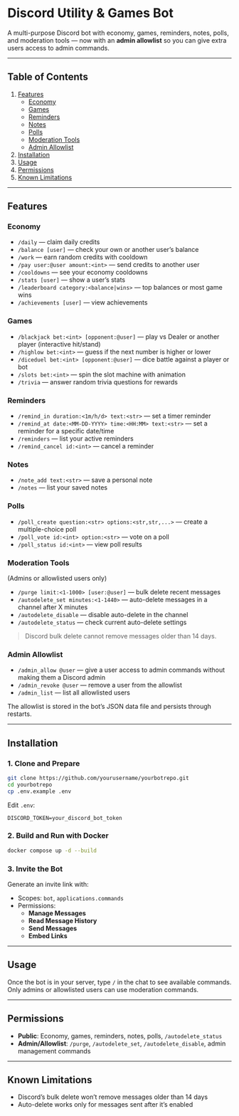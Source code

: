 # Discord Utility & Games Bot

A multi-purpose Discord bot with economy, games, reminders, notes, polls, and moderation tools — now with an **admin allowlist** so you can give extra users access to admin commands.

---

## Table of Contents
1. [Features](#features)
   - [Economy](#economy)
   - [Games](#games)
   - [Reminders](#reminders)
   - [Notes](#notes)
   - [Polls](#polls)
   - [Moderation Tools](#moderation-tools)
   - [Admin Allowlist](#admin-allowlist)
2. [Installation](#installation)
3. [Usage](#usage)
4. [Permissions](#permissions)
5. [Known Limitations](#known-limitations)

---

## Features

### Economy
- `/daily` — claim daily credits  
- `/balance [user]` — check your own or another user’s balance  
- `/work` — earn random credits with cooldown  
- `/pay user:@user amount:<int>` — send credits to another user  
- `/cooldowns` — see your economy cooldowns  
- `/stats [user]` — show a user’s stats  
- `/leaderboard category:<balance|wins>` — top balances or most game wins  
- `/achievements [user]` — view achievements  

### Games
- `/blackjack bet:<int> [opponent:@user]` — play vs Dealer or another player (interactive hit/stand)  
- `/highlow bet:<int>` — guess if the next number is higher or lower  
- `/diceduel bet:<int> [opponent:@user]` — dice battle against a player or bot  
- `/slots bet:<int>` — spin the slot machine with animation  
- `/trivia` — answer random trivia questions for rewards  

### Reminders
- `/remind_in duration:<1m/h/d> text:<str>` — set a timer reminder  
- `/remind_at date:<MM-DD-YYYY> time:<HH:MM> text:<str>` — set a reminder for a specific date/time  
- `/reminders` — list your active reminders  
- `/remind_cancel id:<int>` — cancel a reminder  

### Notes
- `/note_add text:<str>` — save a personal note  
- `/notes` — list your saved notes  

### Polls
- `/poll_create question:<str> options:<str,str,...>` — create a multiple-choice poll  
- `/poll_vote id:<int> option:<str>` — vote on a poll  
- `/poll_status id:<int>` — view poll results  

### Moderation Tools
(Admins or allowlisted users only)
- `/purge limit:<1-1000> [user:@user]` — bulk delete recent messages  
- `/autodelete_set minutes:<1-1440>` — auto-delete messages in a channel after X minutes  
- `/autodelete_disable` — disable auto-delete in the channel  
- `/autodelete_status` — check current auto-delete settings  

> Discord bulk delete cannot remove messages older than 14 days.

### Admin Allowlist
- `/admin_allow @user` — give a user access to admin commands without making them a Discord admin  
- `/admin_revoke @user` — remove a user from the allowlist  
- `/admin_list` — list all allowlisted users  

The allowlist is stored in the bot’s JSON data file and persists through restarts.

---

## Installation

### 1. Clone and Prepare
```bash
git clone https://github.com/yourusername/yourbotrepo.git
cd yourbotrepo
cp .env.example .env
```
Edit `.env`:
```
DISCORD_TOKEN=your_discord_bot_token
```

### 2. Build and Run with Docker
```bash
docker compose up -d --build
```

### 3. Invite the Bot
Generate an invite link with:
- Scopes: `bot`, `applications.commands`
- Permissions:  
  - **Manage Messages**  
  - **Read Message History**  
  - **Send Messages**  
  - **Embed Links**

---

## Usage
Once the bot is in your server, type `/` in the chat to see available commands.  
Only admins or allowlisted users can use moderation commands.

---

## Permissions
- **Public**: Economy, games, reminders, notes, polls, `/autodelete_status`  
- **Admin/Allowlist**: `/purge`, `/autodelete_set`, `/autodelete_disable`, admin management commands

---

## Known Limitations
- Discord’s bulk delete won’t remove messages older than 14 days  
- Auto-delete works only for messages sent after it’s enabled  
